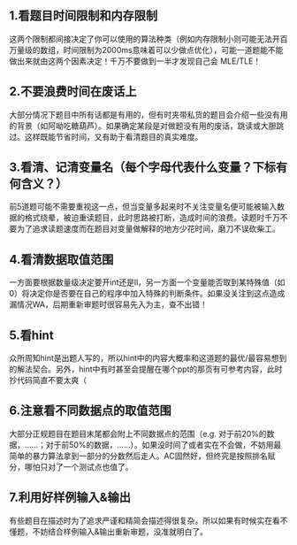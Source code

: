 ## 1.看题目时间限制和内存限制
这两个限制都间接决定了你可以使用的算法种类（例如内存限制小则可能无法开百万量级的数组，时间限制为2000ms意味着可以少做点优化），可能一道题能不能做出来就由这两个因素决定！千万不要做到一半才发现自己会 MLE/TLE！

## 2.不要浪费时间在废话上
大部分情况下题目中所有话都是有用的，但有时夹带私货的题目会介绍一些没有用的背景（如阿呦吃糖葫芦）。如果确定某段是对做题没有用的废话，跳读或大胆跳过。这样既能节省时间，又有助于看清题目的真实难度。

## 3.看清、记清变量名（每个字母代表什么变量？下标有何含义？）
前5道题可能不需要重视这一点，但当变量多起来时不关注变量名便可能被输入数据的格式绕晕，被迫重读题目，此时思路被打断，造成时间的浪费。读题时千万不要为了追求读题速度而在题目对变量做解释的地方少花时间，磨刀不误砍柴工。

## 4.看清数据取值范围
一方面要根据数量级决定要开int还是ll，另一方面一个变量能否取到某特殊值（如0）将决定你是否要在自己的程序中加入特殊的判断条件。如果没关注到这点造成漏情况WA，后期重新审题时很容易先入为主，查不出错！

## 5.看hint
众所周知hint是出题人写的，所以hint中的内容大概率和这道题的最优/最容易想到的解法契合。另外，hint中有时甚至会提醒在哪个ppt的那页有可参考内容，此时抄代码简直不要太爽（

## 6.注意看不同数据点的取值范围
大部分正规题目在题目末尾都会附上不同数据点的范围（e.g. 对于前20%的数据，……；对于前50%的数据，……）。如果没时间了或者实在不会做，不妨用最简单的暴力算法拿到一部分的分数然后走人。AC固然好，但终究是按照排名赋分，哪怕只对了一个测试点也值了。

## 7.利用好样例输入&输出
有些题目在描述时为了追求严谨和精简会描述得很复杂。所以如果有时候实在看不懂题，不妨结合样例输入&输出重新审题，没准就明白了。